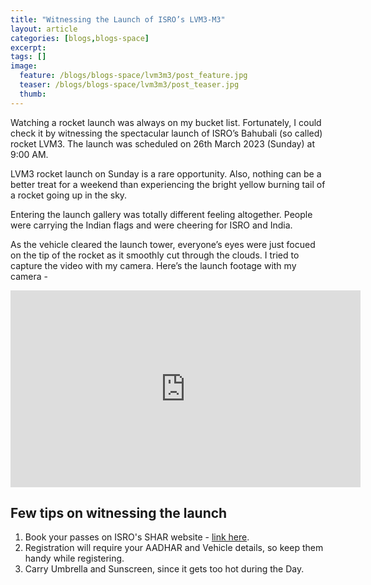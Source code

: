 ```yaml
---
title: "Witnessing the Launch of ISRO’s LVM3-M3"
layout: article
categories: [blogs,blogs-space]
excerpt:
tags: []
image:
  feature: /blogs/blogs-space/lvm3m3/post_feature.jpg
  teaser: /blogs/blogs-space/lvm3m3/post_teaser.jpg
  thumb:
---
```


Watching a rocket launch was always on my bucket list. Fortunately, I could check it by witnessing the spectacular launch of ISRO’s Bahubali (so called) rocket LVM3. The launch was scheduled on 26th March 2023 (Sunday) at 9:00 AM.

LVM3 rocket launch on Sunday is a rare opportunity. Also, nothing can be a better treat for a weekend than experiencing the bright yellow burning tail of a rocket going up in the sky.

Entering the launch gallery was totally different feeling altogether. People were carrying the Indian flags and were cheering for ISRO and India.

As the vehicle cleared the launch tower, everyone’s eyes were just focued on the tip of the rocket as it smoothly cut through the clouds. I tried to capture the video with my camera. Here’s the launch footage with my camera -

<iframe width="560" height="315" src="https://www.youtube.com/embed/lS0wsr4BV08?si=pGYrnQKEBFRszAeH" title="YouTube video player" frameborder="0" allow="accelerometer; autoplay; clipboard-write; encrypted-media; gyroscope; picture-in-picture; web-share" referrerpolicy="strict-origin-when-cross-origin" allowfullscreen></iframe>

## Few tips on witnessing the launch
1. Book your passes on ISRO's SHAR website - [link here](https://lvg.shar.gov.in/VSCREGISTRATION/index.jsp).
2. Registration will require your AADHAR and Vehicle details, so keep them handy while registering.
3. Carry Umbrella and Sunscreen, since it gets too hot during the Day. 